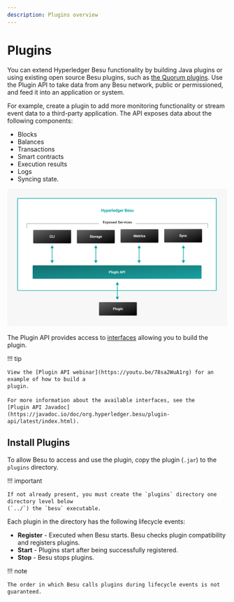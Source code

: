 ```yaml
---
description: Plugins overview
---
```


# Plugins

You can extend Hyperledger Besu functionality by building Java plugins or using existing open source Besu plugins, such as [the Quorum plugins](https://doc.quorumplugins.consensys.net/en/latest/Concepts/Besu-Plugins/Event-Streams/). Use the Plugin API to take
data from any Besu network, public or permissioned, and feed it into an application or system.

For example, create a plugin to add more monitoring functionality or stream event data to a
third-party application. The API exposes data about the following components:

* Blocks
* Balances
* Transactions
* Smart contracts
* Execution results
* Logs
* Syncing state.

![Besu Plugin API](../images/Hyperledger-Besu-Plugin-API.png)

The Plugin API provides access to [interfaces](../Reference/Plugin-API-Interfaces.md) allowing you
to build the plugin.

!!! tip

    View the [Plugin API webinar](https://youtu.be/78sa2WuA1rg) for an example of how to build a
    plugin.

    For more information about the available interfaces, see the
    [Plugin API Javadoc](https://javadoc.io/doc/org.hyperledger.besu/plugin-api/latest/index.html).

## Install Plugins

To allow Besu to access and use the plugin, copy the plugin (`.jar`) to the `plugins` directory.

!!! important

    If not already present, you must create the `plugins` directory one directory level below
    (`../`) the `besu` executable.

Each plugin in the directory has the following lifecycle events:

* **Register** - Executed when Besu starts. Besu checks plugin compatibility and registers plugins.
* **Start** - Plugins start after being successfully registered.
* **Stop** - Besu stops plugins.

!!! note

    The order in which Besu calls plugins during lifecycle events is not guaranteed.
